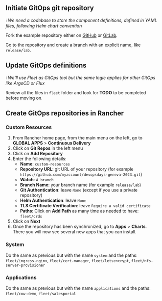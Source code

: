 ## Initiate GitOps git repository

ℹ _We need a codebase to store the component definitions, defined in YAML files, following Helm chart convention_

Fork the example repository either on [GitHub](https://github.com/devpro/devopsdays-geneva-2023) or [GitLab](https://gitlab.com/devpro-labs/devopsdays-geneva-2023).

Go to the repository and create a branch with an explicit name, like `release/lab`.

## Update GitOps definitions

ℹ _We'll use Fleet as GitOps tool but the same logic applies for other GitOps like ArgoCD or Flux_

Review all the files in `fleet` folder and look for **TODO** to be completed before moving on.

## Create GitOps repositories in Rancher

### Custom Resources

1. From Rancher home page, from the main menu on the left, go to **GLOBAL APPS** > **Continuous Delivery**
2. Click on **Git Repos** in the left menu
3. Click on **Add Repository**
4. Enter the following details:
   - **Name**: `custom-resources`
   - **Repository URL**: git URL of your repository (for example `https://github.com/myaccount/devopsdays-geneva-2023.git`)
   - **Watch**: `A branch`
   - **Branch Name**: your branch name (for example `release/lab`)
   - **Git Authentication**: leave `None` (except if you use a private repository)
   - **Helm Authentication**: leave `None`
   - **TLS Certificate Verification**: leave `Require a valid certificate`
   - **Paths**: Click on **Add Path** as many time as needed to have: `fleet/crds`
5. Click on **Next**
6. Once the repository has been synchronized, go to **Apps** > **Charts**. There you will now see several new apps that you can install.

### System

Do the same as previous but with the name `system` and the paths: `fleet/ingress-nginx`, `fleet/cert-manager`, `fleet/letsencrypt`, `fleet/nfs-server-provisioner`

### Applications

Do the same as previous but with the name `applications` and the paths: `fleet/cow-demo`, `fleet/salesportal`
